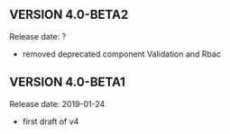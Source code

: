 VERSION 4.0-BETA2
-----------
Release date: ?

 - removed deprecated component Validation and Rbac

VERSION 4.0-BETA1
-----------
Release date: 2019-01-24

 - first draft of v4
